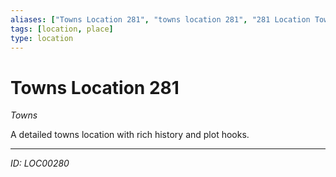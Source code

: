 ```yaml
---
aliases: ["Towns Location 281", "towns location 281", "281 Location Towns"]
tags: [location, place]
type: location
---
```


# Towns Location 281

*Towns*

A detailed towns location with rich history and plot hooks.

---
*ID: LOC00280*
